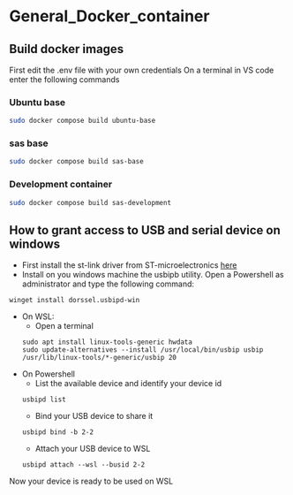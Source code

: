 # General_Docker_container

## Build docker images
First edit the .env file with your own credentials
On a terminal in VS code enter the following commands

### Ubuntu base

```bash
sudo docker compose build ubuntu-base
```

### sas base

```bash
sudo docker compose build sas-base
```

### Development container

```bash
sudo docker compose build sas-development
```


## How to grant access to USB and serial device on windows
* First install the st-link driver from ST-microelectronics [here](https://www.st.com/en/development-tools/stsw-link009.html#get-software)
* Install on you windows machine the usbipb utility. Open a Powershell as administrator and type the following command:
```
winget install dorssel.usbipd-win
```
* On WSL: 
    * Open a terminal
    ```
    sudo apt install linux-tools-generic hwdata
    sudo update-alternatives --install /usr/local/bin/usbip usbip /usr/lib/linux-tools/*-generic/usbip 20
    ```
* On Powershell
    * List the available device and identify your device id
    ```
    usbipd list
    ```
    * Bind your USB device to share it
    ```
    usbipd bind -b 2-2
    ```
    * Attach your USB device to WSL
    ```
    usbipd attach --wsl --busid 2-2
    ```

Now your device is ready to be used on WSL


